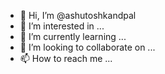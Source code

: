 - 👋 Hi, I’m @ashutoshkandpal
- 👀 I’m interested in ...
- 🌱 I’m currently learning ...
- 💞️ I’m looking to collaborate on ...
- 📫 How to reach me ...

<!---
ashutoshkandpal/ashutoshkandpal is a ✨ special ✨ repository because its `README.md` (this file) appears on your GitHub profile.
You can click the Preview link to take a look at your changes.
--->
